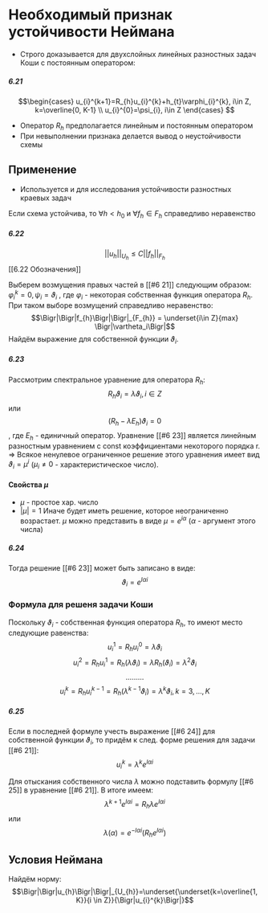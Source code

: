 # Необходимый признак устойчивости Неймана
- Строго доказывается для двухслойных линейных разностных задач Коши с постоянным оператором:
##### 6.21
$$\begin{cases} 
 u_{i}^{k+1}=R_{h}u_{i}^{k}+h_{t}\varphi_{i}^{k}, i\in Z, k=\overline{0, K-1} \\
u_{i}^{0}=\psi_{i}, i\in Z
\end{cases}
$$
- Оператор $R_{h}$ предполагается линейным и постоянным оператором
- При невыполнении признака делается вывод о неустойчивости схемы
## Применение
- Используется и для исследования устойчивости разностных краевых задач

Если схема устойчива, то $\forall h < h_0$ и $\forall f_{h}\in F_{h}$ справедливо неравенство
##### 6.22
$$\Bigr|\Bigr|u_{h}\Bigr|\Bigr|_{U_{h}} \le C \Bigr|\Bigr|f_{h}\Bigr|\Bigr|_{F_{h}}$$ [[6.22 Обозначения]]

Выберем возмущения правых частей в [[#6 21]] следующим образом: $\varphi_{i}^{k}=0, \psi_{i}=\vartheta_{i}$ , где $\varphi_i$ - некоторая собственная функция оператора $R_{h}$. При таком выборе возмущений справедливо неравенство:
$$\Bigr|\Bigr|f_{h}\Bigr|\Bigr|_{F_{h}} = \underset{i\in Z}{max} \Bigr|\vartheta_i\Bigr|$$
Найдём выражение для собственной функции $\vartheta_i$.
##### 6.23
Рассмотрим спектральное уравнение для оператора $R_h$:
$$R_{h}\vartheta_{i}=\lambda \vartheta_{i}, i\in Z$$
или
$$(R_{h}-\lambda E_{h})\vartheta_{i}=0$$, где $E_{h}$ - единичный оператор.
Уравнение [[#6 23]] является линейным разностным уравнением с const коэффициентами некоторого порядка r. =>
Всякое ненулевое ограниченное решение этого уравнения имеет вид $\vartheta_{i}=\mu^i$ ($\mu_{i}\ne0$ - характеристическое число).
#### Свойства $\mu$
- $\mu$ - простое хар. число
- $\Bigr|\mu\Bigr|=1$
Иначе будет иметь решение, которое неограниченно возрастает.
$\mu$ можно представить в виде $\mu=e^{i \alpha}$ ($\alpha$ - аргумент этого числа)
##### 6.24
Тогда решение [[#6 23]] может быть записано в виде:
$$\vartheta_{i}=e^{I \alpha i}$$
### Формула для решеня задачи Коши
Поскольку $\vartheta_{i}$ - собственная функция оператора $R_h$, то имеют место следующие равенства:
$$u_{i}^{1}=R_{h}u_{i}^{0}=\lambda \vartheta_i$$
$$u_{i}^{2}=R_{h}u_{i}^{1}=R_{h}(\lambda \vartheta_{i})=\lambda R_{h}(\vartheta_{i})=\lambda^{2}\vartheta_{i}$$
$$\dots \dots \dots$$
$$u_{i}^{k}=R_{h}u_{i}^{k-1}=R_{h}(\lambda^{k-1}\vartheta_{i})=\lambda^{k}\vartheta_{i}, k=3,\dots,K$$
##### 6.25
Если в последней формуле учесть выражение [[#6 24]] для собственной функции $\vartheta_i$, то придём к след. форме решения для задачи [[#6 21]]:
$$u_{i}^{k}=\lambda^{k}e^{I \alpha i}$$

Для отыскания собственного числа $\lambda$ можно подставить формулу [[#6 25]] в уравнение [[#6 21]]. В итоге имеем:
$$\lambda^{k+1}e^{I \alpha i} = R_{h}\lambda e^{I \alpha i}$$
или
$$\lambda(\alpha)=e^{-I \alpha i}(R_{h}e^{I \alpha i})$$
## Условия Неймана
Найдём норму:
$$\Bigr|\Bigr|u_{h}\Bigr|\Bigr|_{U_{h}}=\underset{\underset{k=\overline{1, K}}{i \in Z}}{\Bigr|u_{i}^{k}\Bigr|}$$